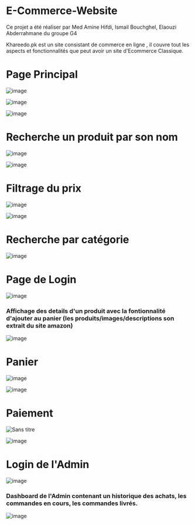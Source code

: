 # E-Commerce-Website

Ce projet a été réaliser par Med Amine Hifdi, Ismail Bouchghel, Elaouzi Abderrahmane du groupe G4

Khareedo.pk est un site consistant de commerce en ligne , il couvre tout les aspects et fonctionnalités que peut avoir un site d'Ecommerce Classique. 

# Page Principal

![image](https://user-images.githubusercontent.com/101675260/220187204-35ce2f4c-eae9-44f3-b75e-3c853f5fe50f.png)

![image](https://user-images.githubusercontent.com/101675260/220187615-ea9cefed-ef93-4cc1-9d3f-81795ebedab6.png)

![image](https://user-images.githubusercontent.com/101675260/220188718-1ec85109-0a64-4264-8536-3fa5958d08bb.png)

# Recherche un produit par son nom

![image](https://user-images.githubusercontent.com/101675260/220188873-2d973df3-1e9b-4ab7-af5e-fb8cd547f944.png)

![image](https://user-images.githubusercontent.com/101675260/220188906-f4eb5ecc-ba36-4106-9e2c-2962282b54a8.png)

# Filtrage du prix 

![image](https://user-images.githubusercontent.com/101675260/220188986-a8028d21-a066-4118-bac7-3d6ea28fdae0.png)

![image](https://user-images.githubusercontent.com/101675260/220189125-a52f9bfb-7fc5-41a4-b1de-1356d1c13c45.png)


# Recherche par catégorie

![image](https://user-images.githubusercontent.com/101675260/220189288-e74626bb-eaec-4bbb-9b6e-9110256c409c.png)

# Page de Login 

![image](https://user-images.githubusercontent.com/101675260/220189473-28dd7eb7-a06e-4fb2-8236-ea14920f3326.png)

### Affichage des details d'un produit avec la fontionnalité d'ajouter au panier (les produits/images/descriptions son extrait du site amazon)

![image](https://user-images.githubusercontent.com/101675260/220189741-9c984bb0-b030-4e1d-ad01-8e72ee0be85e.png)

# Panier

![image](https://user-images.githubusercontent.com/101675260/220189893-3178e4b6-b390-4e81-96eb-8642f8bcc5a6.png)

![image](https://user-images.githubusercontent.com/101675260/220189924-f1baf637-2f74-421b-be33-57044ab9ad01.png)

# Paiement 

![Sans titre](https://user-images.githubusercontent.com/101675260/220210963-041f7e08-b019-4a11-944f-1faf5ac1f6d7.png)

![image](https://user-images.githubusercontent.com/101675260/220190130-19685897-f7f3-48cb-9692-5052811ac76a.png)

# Login de l'Admin

![image](https://user-images.githubusercontent.com/101675260/220190205-c15c9336-24cf-4a13-ba5d-484e9796282a.png)

### Dashboard de l'Admin contenant un historique des achats, les commandes en cours, les commandes livrés.

![image](https://user-images.githubusercontent.com/101675260/220191041-145c367f-d2fc-4050-bb65-2115a92303cd.png)

